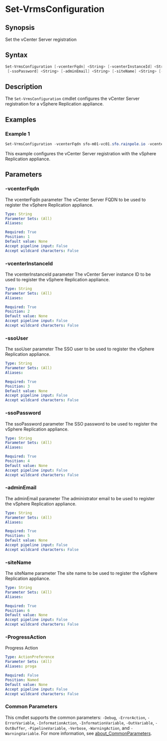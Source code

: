 # Set-VrmsConfiguration

## Synopsis

Set the vCenter Server registration

## Syntax

```powershell
Set-VrmsConfiguration [-vcenterFqdn] <String> [-vcenterInstanceId] <String> [-ssoUser] <String>
 [-ssoPassword] <String> [-adminEmail] <String> [-siteName] <String> [-ProgressAction <ActionPreference>] [<CommonParameters>]
```

## Description

The `Set-VrmsConfiguration` cmdlet configures the vCenter Server registration for a vSphere Replication appliance.

## Examples

### Example 1

```powershell
Set-VrmsConfiguration -vcenterFqdn sfo-m01-vc01.sfo.rainpole.io -vcenterInstanceId 6d6399d4-65ce-4e68-8009-ed8a4735b4a2 -ssoUser administrator@vsphere.local -ssoPassword VMw@re1! -adminEmail vrms-administrator@rainpole.io -siteName SFO-M01
```

This example configures the vCenter Server registration with the vSphere Replication appliance.

## Parameters

### -vcenterFqdn

The vcenterFqdn parameter The vCenter Server FQDN to be used to register the vSphere Replication appliance.

```yaml
Type: String
Parameter Sets: (All)
Aliases:

Required: True
Position: 1
Default value: None
Accept pipeline input: False
Accept wildcard characters: False
```

### -vcenterInstanceId

The vcenterInstanceId parameter The vCenter Server instance ID to be used to register the vSphere Replication appliance.

```yaml
Type: String
Parameter Sets: (All)
Aliases:

Required: True
Position: 2
Default value: None
Accept pipeline input: False
Accept wildcard characters: False
```

### -ssoUser

The ssoUser parameter The SSO user to be used to register the vSphere Replication appliance.

```yaml
Type: String
Parameter Sets: (All)
Aliases:

Required: True
Position: 3
Default value: None
Accept pipeline input: False
Accept wildcard characters: False
```

### -ssoPassword

The ssoPassword parameter The SSO password to be used to register the vSphere Replication appliance.

```yaml
Type: String
Parameter Sets: (All)
Aliases:

Required: True
Position: 4
Default value: None
Accept pipeline input: False
Accept wildcard characters: False
```

### -adminEmail

The adminEmail parameter The administrator email to be used to register the vSphere Replication appliance.

```yaml
Type: String
Parameter Sets: (All)
Aliases:

Required: True
Position: 5
Default value: None
Accept pipeline input: False
Accept wildcard characters: False
```

### -siteName

The siteName parameter The site name to be used to register the vSphere Replication appliance.

```yaml
Type: String
Parameter Sets: (All)
Aliases:

Required: True
Position: 6
Default value: None
Accept pipeline input: False
Accept wildcard characters: False
```

### -ProgressAction

Progress Action

```yaml
Type: ActionPreference
Parameter Sets: (All)
Aliases: proga

Required: False
Position: Named
Default value: None
Accept pipeline input: False
Accept wildcard characters: False
```

### Common Parameters

This cmdlet supports the common parameters: `-Debug`, `-ErrorAction`, `-ErrorVariable`, `-InformationAction`, `-InformationVariable`, `-OutVariable`, `-OutBuffer`, `-PipelineVariable`, `-Verbose`, `-WarningAction`, and `-WarningVariable`. For more information, see [about_CommonParameters](http://go.microsoft.com/fwlink/?LinkID=113216).
